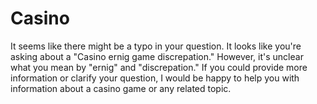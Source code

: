 # Casino
 It seems like there might be a typo in your question. It looks like you're asking about a "Casino ernig game discrepation." However, it's unclear what you mean by "ernig" and "discrepation." If you could provide more information or clarify your question, I would be happy to help you with information about a casino game or any related topic.
